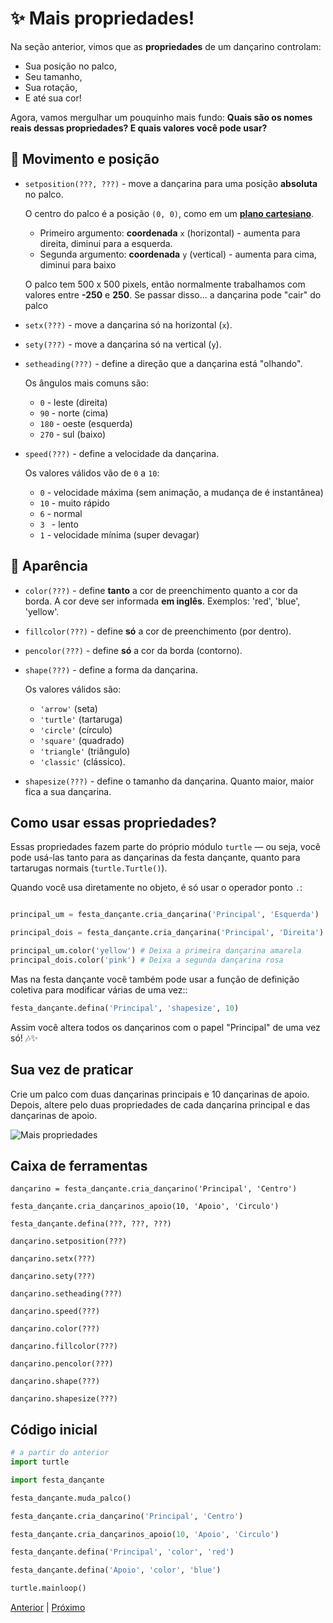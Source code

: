 # ✨ Mais propriedades!

Na seção anterior, vimos que as **propriedades** de um dançarino controlam:

- Sua posição no palco,
- Seu tamanho,
- Sua rotação,
- E até sua cor!

Agora, vamos mergulhar um pouquinho mais fundo:
**Quais são os nomes reais dessas propriedades? E quais valores você pode usar?**


## 🎯 Movimento e posição
  - `setposition(???, ???)` - move a dançarina para uma posição **absoluta**
  no palco.

    O centro do palco é a posição `(0, 0)`, como em um
    **[plano cartesiano](https://pt.wikipedia.org/wiki/Sistema_de_coordenadas_cartesiano)**.
    - Primeiro argumento: **coordenada** `x` (horizontal) - aumenta para
    direita, diminui para a esquerda.
    - Segunda argumento: **coordenada** `y` (vertical) - aumenta para cima,
    diminui para baixo

     O palco tem 500 x 500 pixels, então normalmente trabalhamos com valores
     entre **-250** e **250**. Se passar disso... a dançarina pode "cair" do palco

  - `setx(???)` - move a dançarina só na horizontal (`x`).
  - `sety(???)` - move a dançarina só na vertical (`y`).
  - `setheading(???)` - define a direção que a dançarina está "olhando".
  
    Os ângulos mais comuns são:
     - `0` - leste (direita)
     - `90` - norte (cima)
     - `180` - oeste (esquerda)
     - `270` - sul (baixo)
  - `speed(???)` - define a velocidade da dançarina.
  
    Os valores válidos vão de `0` a `10`:
    - `0` - velocidade máxima (sem animação, a mudança de é instantânea)
    - `10` - muito rápido
    - `6` - normal
    - `3 ` - lento
    - `1` - velocidade mínima (super devagar)

## 🎨 Aparência
  - `color(???)` - define **tanto** a cor de preenchimento quanto a cor da
  borda. A cor deve ser informada **em inglês**. Exemplos: 'red', 'blue',
  'yellow'.
  - `fillcolor(???)` - define **só** a cor de preenchimento (por dentro).
  - `pencolor(???)` - define **só** a cor da borda (contorno).
  - `shape(???)` - define a forma da dançarina.

    Os valores válidos são:
    - `'arrow'` (seta)
    - `'turtle'` (tartaruga)
    - `'circle'` (círculo)
    - `'square'` (quadrado)
    - `'triangle'` (triângulo)
    - `'classic'` (clássico). 
  - `shapesize(???)` - define o tamanho da dançarina. Quanto maior, maior fica
  a sua dançarina.

## Como usar essas propriedades?

Essas propriedades fazem parte do próprio módulo `turtle` — ou seja, você pode
usá-las tanto para as dançarinas da festa dançante, quanto para tartarugas
normais (`turtle.Turtle()`).

Quando você usa diretamente no objeto, é só usar o operador ponto `.`:

```python

principal_um = festa_dançante.cria_dançarina('Principal', 'Esquerda')

principal_dois = festa_dançante.cria_dançarina('Principal', 'Direita')

principal_um.color('yellow') # Deixa a primeira dançarina amarela
principal_dois.color('pink') # Deixa a segunda dançarina rosa
```

Mas na festa dançante você também pode usar a função de definição coletiva
para modificar várias de uma vez::

```python
festa_dançante.defina('Principal', 'shapesize', 10)
```

Assim você altera todos os dançarinos com o papel "Principal" de uma vez só! 🎶✨

## Sua vez de praticar

Crie um palco com duas dançarinas principais e 10 dançarinas de apoio.
Depois, altere pelo duas propriedades de cada dançarina principal e das
dançarinas de apoio.


![Mais propriedades](09_mais_propriedades.gif "Mais propriedades")


## Caixa de ferramentas

`dançarino = festa_dançante.cria_dançarino('Principal', 'Centro')`

`festa_dançante.cria_dançarinos_apoio(10, 'Apoio', 'Circulo')`

`festa_dançante.defina(???, ???, ???)`

`dançarino.setposition(???)`

`dançarino.setx(???)`

`dançarino.sety(???)`

`dançarino.setheading(???)`

`dançarino.speed(???)`

`dançarino.color(???)`

`dançarino.fillcolor(???)`

`dançarino.pencolor(???)`

`dançarino.shape(???)`

`dançarino.shapesize(???)`

## Código inicial

```python
# a partir do anterior
import turtle

import festa_dançante

festa_dançante.muda_palco()

festa_dançante.cria_dançarino('Principal', 'Centro')

festa_dançante.cria_dançarinos_apoio(10, 'Apoio', 'Circulo')

festa_dançante.defina('Principal', 'color', 'red')

festa_dançante.defina('Apoio', 'color', 'blue')

turtle.mainloop()

```


[Anterior](08_propriedades.md) | [Próximo](10_a_cada_compasso.md)
